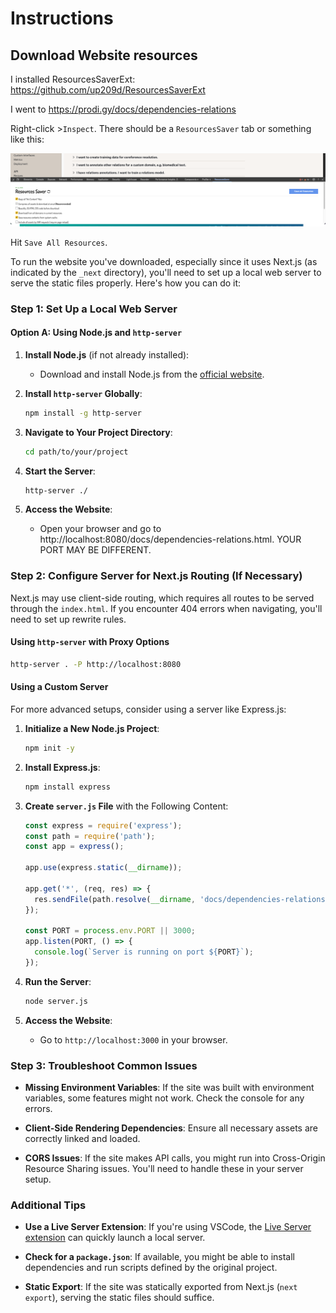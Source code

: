 # Instructions

## Download Website resources

I installed ResourcesSaverExt: https://github.com/up209d/ResourcesSaverExt

I went to https://prodi.gy/docs/dependencies-relations

Right-click >`Inspect`. There should be a `ResourcesSaver` tab or something like this:

![alt text](image.png)

Hit `Save All Resources`.

To run the website you've downloaded, especially since it uses Next.js (as indicated by the `_next` directory), you'll need to set up a local web server to serve the static files properly. Here's how you can do it:

### **Step 1: Set Up a Local Web Server**

#### **Option A: Using Node.js and `http-server`**

1. **Install Node.js** (if not already installed):
   - Download and install Node.js from the [official website](https://nodejs.org/en/download/).

2. **Install `http-server` Globally**:
   ```bash
   npm install -g http-server
   ```

3. **Navigate to Your Project Directory**:
   ```bash
   cd path/to/your/project
   ```

4. **Start the Server**:
   ```bash
   http-server ./
   ```

5. **Access the Website**:
   - Open your browser and go to http://localhost:8080/docs/dependencies-relations.html. YOUR PORT MAY BE DIFFERENT.


### **Step 2: Configure Server for Next.js Routing (If Necessary)**

Next.js may use client-side routing, which requires all routes to be served through the `index.html`. If you encounter 404 errors when navigating, you'll need to set up rewrite rules.

#### **Using `http-server` with Proxy Options**

```bash
http-server . -P http://localhost:8080
```

#### **Using a Custom Server**

For more advanced setups, consider using a server like Express.js:

1. **Initialize a New Node.js Project**:
   ```bash
   npm init -y
   ```

2. **Install Express.js**:
   ```bash
   npm install express
   ```

3. **Create `server.js` File** with the Following Content:

   ```javascript
   const express = require('express');
   const path = require('path');
   const app = express();

   app.use(express.static(__dirname));

   app.get('*', (req, res) => {
     res.sendFile(path.resolve(__dirname, 'docs/dependencies-relations.html'));
   });

   const PORT = process.env.PORT || 3000;
   app.listen(PORT, () => {
     console.log(`Server is running on port ${PORT}`);
   });
   ```

4. **Run the Server**:
   ```bash
   node server.js
   ```

5. **Access the Website**:
   - Go to `http://localhost:3000` in your browser.

### **Step 3: Troubleshoot Common Issues**

- **Missing Environment Variables**: If the site was built with environment variables, some features might not work. Check the console for any errors.

- **Client-Side Rendering Dependencies**: Ensure all necessary assets are correctly linked and loaded.

- **CORS Issues**: If the site makes API calls, you might run into Cross-Origin Resource Sharing issues. You'll need to handle these in your server setup.

### **Additional Tips**

- **Use a Live Server Extension**: If you're using VSCode, the [Live Server extension](https://marketplace.visualstudio.com/items?itemName=ritwickdey.LiveServer) can quickly launch a local server.

- **Check for a `package.json`**: If available, you might be able to install dependencies and run scripts defined by the original project.

- **Static Export**: If the site was statically exported from Next.js (`next export`), serving the static files should suffice.
